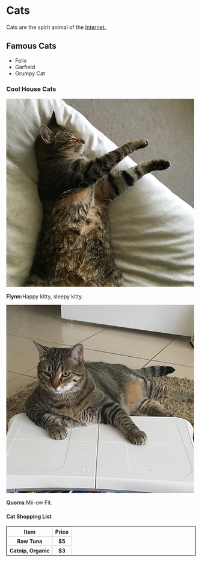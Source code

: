 <!DOCTYPE html>
<html>
<head>
<meta charset="utf-8">
<style>
td, th { border: 1px solid #CCC; }
table { border:1px solid black; }
</style>

<title>Cats!</title>

<div>
<h1>Cats</h1>
<p>Cats are the spirit animal of the <a href='https://www.w3.org/'> Internet.</a></p>
</div>
</head>

<body>
<h2>Famous Cats</h2>

<ul><li>Felix</li><li>Garfield</li><li>Grumpy Cat</li></ul>

<h3>Cool House Cats</h3>
<img src="flynn.jpg"/>
<p><strong>Flynn:</strong>Happy kitty, sleepy kitty.</p>

<img src="quorra(1).jpg"/>
<p><b>Quorra:</b>Mii-ow Fit.</p>

<h4>Cat Shopping List</h4>
<table>
<tr>
 <th>Item</th>
 <th>Price</th>
</tr>

<tr>
<th>Raw Tuna</th>
<th>$5</th>
</tr>

<tr>
<th>Catnip, Organic</th>
<th>$3</th>
</tr>

</body>

</html>
